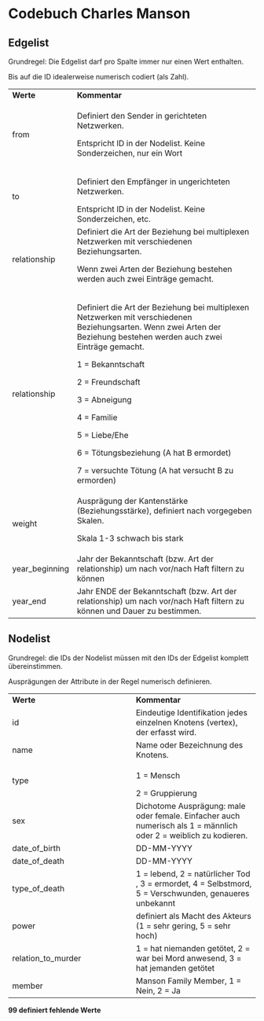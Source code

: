 <h1> Codebuch Charles Manson </h1>

<h2> Edgelist </h2>
Grundregel: Die Edgelist darf pro Spalte immer nur einen Wert enthalten. 
<p>Bis auf die ID idealerweise numerisch codiert (als Zahl).</p>
<table>  
<tr>         
    <td><b>Werte</b></td>  
    <td><b>Kommentar</b></td> 
</tr>
<tr>
    <td>
    from
    </td>
    <td>
    <p>Definiert den Sender in gerichteten Netzwerken.</p> <p>Entspricht ID in der Nodelist. Keine Sonderzeichen, nur ein Wort</p>
    </td>
</tr>
<tr>
    <td>
    to
    </td>
    <td>
 	<p>Definiert den Empfänger in ungerichteten Netzwerken.</p> Entspricht ID in der Nodelist. Keine Sonderzeichen, etc. 
    </td>
</tr>
<tr>
    <td>
    relationship
    </td>
    <td>
Definiert die Art der Beziehung bei multiplexen Netzwerken mit verschiedenen Beziehungsarten. <p>Wenn zwei Arten der Beziehung bestehen werden auch zwei Einträge gemacht.</p>
    </td>
</tr>
<tr>
    <td>
    relationship
    </td>
    <td>
<p>Definiert die Art der Beziehung bei multiplexen Netzwerken mit verschiedenen Beziehungsarten. Wenn zwei Arten der Beziehung bestehen werden auch zwei Einträge gemacht.</p>
  <p> 1 = Bekanntschaft </p> <p> 2 = Freundschaft </p> <p>3 = Abneigung</p> <p> 4 = Familie</p> <p>5 = Liebe/Ehe</p> <p>6 = Tötungsbeziehung (A hat B ermordet)</p> <p>7 = versuchte Tötung (A hat versucht B zu ermorden)</p>
   </td>
</tr>
<tr>
    <td>
    weight
    </td>
    <td>
	Ausprägung der Kantenstärke (Beziehungsstärke), definiert nach vorgegeben Skalen. <p>Skala 1-3 schwach bis stark </p>
   </td>
</tr>
<tr>
    <td>
    year_beginning
    </td>
    <td>
	Jahr der Bekanntschaft (bzw. Art der relationship) um nach vor/nach Haft filtern zu können
   </td>
</tr>
<tr>
    <td>
    year_end
    </td>
    <td>
	Jahr ENDE der Bekanntschaft (bzw. Art der relationship) um nach vor/nach Haft filtern zu können und Dauer zu bestimmen.
   </td>
</tr>
</table>






<h2> Nodelist </h2>
Grundregel: die IDs der Nodelist müssen mit den IDs der Edgelist komplett übereinstimmen. 
<p>Ausprägungen der Attribute in der Regel numerisch definieren. </p>

<table>  
<colgroup>   
    <col width="50%">  
    <col width="50%">
</colgroup>
<tr>         
    <td><b>Werte</b></td>  
    <td><b>Kommentar</b></td> 
</tr>
<tr>
    <td>
    id	
    </td>
    <td>
    Eindeutige Identifikation jedes einzelnen Knotens (vertex), der erfasst wird.  
    </td>
</tr>
<tr>
    <td>
    name
    </td>
    <td>
	Name oder Bezeichnung des Knotens. 
    </td>
</tr>
<tr>
    <td>
    type
    </td>
    <td>
	<p>1 = Mensch</p> 2 = Gruppierung
    </td>
</tr>
<tr>
    <td>
    sex
    </td>
    <td>
		Dichotome Ausprägung: male oder female. Einfacher auch numerisch als 1 = männlich oder 2 =  weiblich zu kodieren.
   </td>
</tr>
<tr>
    <td>
    date_of_birth
    </td>
    <td>
	DD-MM-YYYY
   </td>
</tr>
<tr>
    <td>
    date_of_death
    </td>
    <td>
	DD-MM-YYYY
   </td>
</tr>
<tr>
    <td>
    type_of_death
    </td>
    <td>
	1 = lebend, 2 = natürlicher Tod , 3 = ermordet, 4 = Selbstmord, 5 = Verschwunden, genaueres unbekannt    </td>
</tr>
<tr>
    <td>
    power
    </td>
    <td>
	definiert als Macht des Akteurs (1 = sehr gering, 5 = sehr hoch)
</tr>
<tr>
    <td>
    relation_to_murder
    </td>
    <td>
	1 = hat niemanden getötet, 2 = war bei Mord anwesend, 3 = hat jemanden getötet
</tr>
<tr>
    <td>
    member
    </td>
    <td>
	Manson Family Member, 1 = Nein, 2 = Ja
</tr>
</table>

	
<b>99	definiert fehlende Werte</b>
